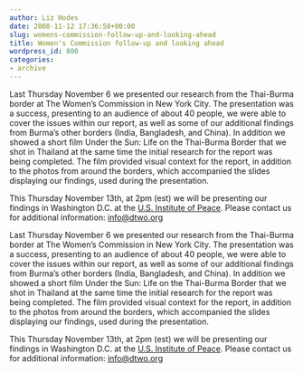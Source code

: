 ```yaml
---
author: Liz Hodes
date: 2008-11-12 17:36:58+00:00
slug: womens-commission-follow-up-and-looking-ahead
title: Women's Commission follow-up and looking ahead
wordpress_id: 800
categories:
- archive
---
```



Last Thursday November 6 we presented our research from the Thai-Burma border at The Women’s Commission in New York City. The presentation was a success, presenting to an audience of about 40 people, we were able to cover the issues within our report, as well as some of our additional findings from Burma’s other borders (India, Bangladesh, and China). In addition we showed a short film Under the Sun: Life on the Thai-Burma Border that we shot in Thailand at the same time the initial research for the report was being completed. The film provided visual context for the report, in addition to the photos from around the borders, which accompanied the slides displaying our findings, used during the presentation.

This Thursday November 13th, at 2pm (est) we will be presenting our findings in Washington D.C. at the [U.S. Institute of Peace][1]. Please contact us for additional information: info@dtwo.org 


 [1]: http://www.usip.org

Last Thursday November 6 we presented our research from the Thai-Burma border at The Women’s Commission in New York City. The presentation was a success, presenting to an audience of about 40 people, we were able to cover the issues within our report, as well as some of our additional findings from Burma’s other borders (India, Bangladesh, and China). In addition we showed a short film Under the Sun: Life on the Thai-Burma Border that we shot in Thailand at the same time the initial research for the report was being completed. The film provided visual context for the report, in addition to the photos from around the borders, which accompanied the slides displaying our findings, used during the presentation.

This Thursday November 13th, at 2pm (est) we will be presenting our findings in Washington D.C. at the [U.S. Institute of Peace](http://www.usip.org). Please contact us for additional information: info@dtwo.org
